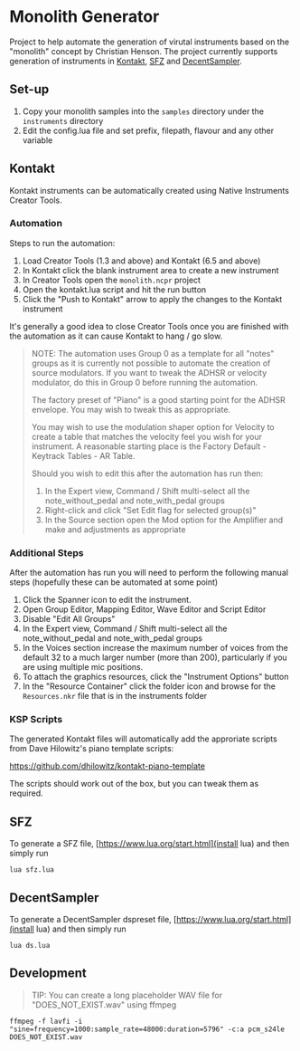 # Monolith Generator

Project to help automate the generation of virutal instruments based on the
"monolith" concept by Christian Henson. The project currently supports generation of
instruments in [Kontakt](#kontakt), [SFZ](#sfz) and [DecentSampler](#decentsampler).

## Set-up

1. Copy your monolith samples into the `samples` directory under the `instruments` directory
2. Edit the config.lua file and set prefix, filepath, flavour and any other variable

## Kontakt

Kontakt instruments can be automatically created using Native Instruments
Creator Tools.

### Automation

Steps to run the automation:

1. Load Creator Tools (1.3 and above) and Kontakt (6.5 and above)
2. In Kontakt click the blank instrument area to create a new instrument
3. In Creator Tools open the `monolith.ncpr` project
4. Open the kontakt.lua script and hit the run button
5. Click the "Push to Kontakt" arrow to apply the changes to the Kontakt instrument

It's generally a good idea to close Creator Tools once you are finished with the
automation as it can cause Kontakt to hang / go slow.

> NOTE: The automation uses Group 0 as a template for all "notes" groups
> as it is currently not possible to automate the creation of source modulators.
> If you want to tweak the ADHSR or velocity modulator, do this in Group 0 before
> running the automation.
>
> The factory preset of "Piano" is a good starting point for the ADHSR envelope.
> You may wish to tweak this as appropriate.
>
> You may wish to use the modulation shaper option for Velocity to create a table
> that matches the velocity feel you wish for your instrument. A reasonable
> starting place is the Factory Default - Keytrack Tables - AR Table.
>
> Should you wish to edit this after the automation has run then:
>
> 1. In the Expert view, Command / Shift multi-select all the note_without_pedal
>    and note_with_pedal groups
> 2. Right-click and click "Set Edit flag for selected group(s)"
> 3. In the Source section open the Mod option for the Amplifier and make
>    and adjustments as appropriate

### Additional Steps

After the automation has run you will need to perform the following manual steps
(hopefully these can be automated at some point)

1. Click the Spanner icon to edit the instrument.
2. Open Group Editor, Mapping Editor, Wave Editor and Script Editor
3. Disable "Edit All Groups"
4. In the Expert view, Command / Shift multi-select all the note_without_pedal and
   note_with_pedal groups
5. In the Voices section increase the maximum number of voices from the default 32
   to a much larger number (more than 200), particularly if you are using multiple
   mic positions.
6. To attach the graphics resources, click the "Instrument Options" button
7. In the "Resource Container" click the folder icon and browse for the
   `Resources.nkr` file that is in the instruments folder

### KSP Scripts

The generated Kontakt files will automatically add the approriate scripts from
Dave Hilowitz's piano template scripts:

https://github.com/dhilowitz/kontakt-piano-template

The scripts should work out of the box, but you can tweak them as required.

## SFZ

To generate a SFZ file, [https://www.lua.org/start.html](install lua) and then simply run

```
lua sfz.lua
```

## DecentSampler

To generate a DecentSampler dspreset file, [https://www.lua.org/start.html](install lua) and then simply run

```
lua ds.lua
```

## Development

> TIP: You can create a long placeholder WAV file for "DOES_NOT_EXIST.wav" using ffmpeg

```
ffmpeg -f lavfi -i "sine=frequency=1000:sample_rate=48000:duration=5796" -c:a pcm_s24le DOES_NOT_EXIST.wav
```
